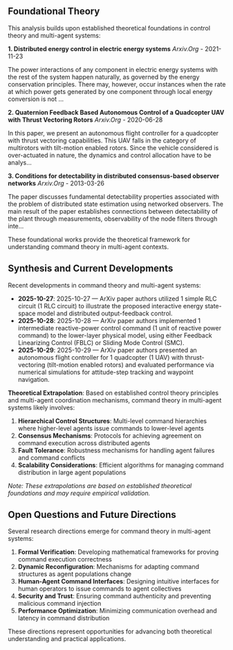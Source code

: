 ## Foundational Theory

This analysis builds upon established theoretical foundations in control theory and multi-agent systems:

**1. Distributed energy control in electric energy systems**
*Arxiv.Org* - 2021-11-23

The power interactions of any component in electric energy systems with the rest of the system happen naturally, as governed by the energy conservation principles. There may, however, occur instances when the rate at which power gets generated by one component through local energy conversion is not ...

**2. Quaternion Feedback Based Autonomous Control of a Quadcopter UAV with Thrust Vectoring Rotors**
*Arxiv.Org* - 2020-06-28

In this paper, we present an autonomous flight controller for a quadcopter with thrust vectoring capabilities. This UAV falls in the category of multirotors with tilt-motion enabled rotors. Since the vehicle considered is over-actuated in nature, the dynamics and control allocation have to be analys...

**3. Conditions for detectability in distributed consensus-based observer networks**
*Arxiv.Org* - 2013-03-26

The paper discusses fundamental detectability properties associated with the problem of distributed state estimation using networked observers. The main result of the paper establishes connections between detectability of the plant through measurements, observability of the node filters through inte...

These foundational works provide the theoretical framework for understanding command theory in multi-agent contexts.


## Synthesis and Current Developments

Recent developments in command theory and multi-agent systems:

- **2025-10-27**: 2025-10-27 — ArXiv paper authors utilized 1 simple RLC circuit (1 RLC circuit) to illustrate the proposed interactive energy state-space model and distributed output-feedback control.
- **2025-10-28**: 2025-10-28 — ArXiv paper authors implemented 1 intermediate reactive-power control command (1 unit of reactive power command) to the lower-layer physical model, using either Feedback Linearizing Control (FBLC) or Sliding Mode Control (SMC).
- **2025-10-29**: 2025-10-29 — ArXiv paper authors presented an autonomous flight controller for 1 quadcopter (1 UAV) with thrust-vectoring (tilt-motion enabled rotors) and evaluated performance via numerical simulations for attitude-step tracking and waypoint navigation.

**Theoretical Extrapolation**: Based on established control theory principles and multi-agent coordination mechanisms, command theory in multi-agent systems likely involves:

1. **Hierarchical Control Structures**: Multi-level command hierarchies where higher-level agents issue commands to lower-level agents
2. **Consensus Mechanisms**: Protocols for achieving agreement on command execution across distributed agents
3. **Fault Tolerance**: Robustness mechanisms for handling agent failures and command conflicts
4. **Scalability Considerations**: Efficient algorithms for managing command distribution in large agent populations

*Note: These extrapolations are based on established theoretical foundations and may require empirical validation.*


## Open Questions and Future Directions

Several research directions emerge for command theory in multi-agent systems:

1. **Formal Verification**: Developing mathematical frameworks for proving command execution correctness
2. **Dynamic Reconfiguration**: Mechanisms for adapting command structures as agent populations change
3. **Human-Agent Command Interfaces**: Designing intuitive interfaces for human operators to issue commands to agent collectives
4. **Security and Trust**: Ensuring command authenticity and preventing malicious command injection
5. **Performance Optimization**: Minimizing communication overhead and latency in command distribution

These directions represent opportunities for advancing both theoretical understanding and practical applications.

